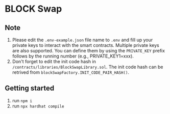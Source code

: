 # BLOCK Swap

## Note
1. Please edit the `.env-example.json` file name to `.env` and fill up your private keys to interact with the smart contracts. Multiple private keys are also supported. You can define them by using the `PRIVATE_KEY` prefix follows by the running number (e.g., PRIVATE_KEY1=xxx).
2. Don't forget to edit the init code hash in `/contracts/libraries/BlockSwapLibrary.sol`. The init code hash can be retrived from `blockSwapFactory.INIT_CODE_PAIR_HASH()`. 

## Getting started
1. run `npm i`
2. run `npx hardhat compile`
